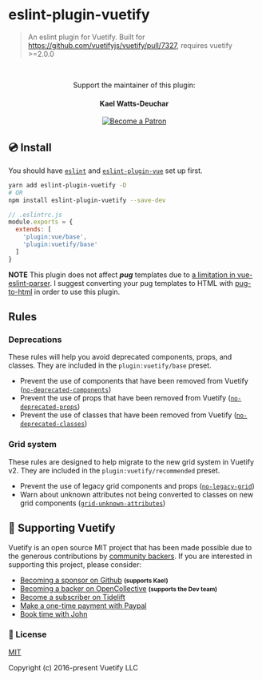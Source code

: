 # eslint-plugin-vuetify
> An eslint plugin for Vuetify.
> Built for https://github.com/vuetifyjs/vuetify/pull/7327, requires vuetify >=2.0.0

<br>

<p align="center">Support the maintainer of this plugin:</p>
<h4 align="center">Kael Watts-Deuchar</h4>

<p align="center">
  <a href="https://www.patreon.com/kaelwd">
    <img src="https://c5.patreon.com/external/logo/become_a_patron_button.png" alt="Become a Patron" />
  </a>
</p>

## 💿 Install

You should have [`eslint`](https://eslint.org/docs/user-guide/getting-started) and [`eslint-plugin-vue`](https://eslint.vuejs.org/user-guide/#installation) set up first.

```bash
yarn add eslint-plugin-vuetify -D
# OR
npm install eslint-plugin-vuetify --save-dev
```

```js
// .eslintrc.js
module.exports = {
  extends: [
    'plugin:vue/base',
    'plugin:vuetify/base'
  ]
}
```

**NOTE** This plugin does not affect _**pug**_ templates due to [a limitation in vue-eslint-parser](https://github.com/mysticatea/vue-eslint-parser/issues/29). I suggest converting your pug templates to HTML with [pug-to-html](https://github.com/leo-buneev/pug-to-html) in order to use this plugin.


## Rules

### Deprecations

These rules will help you avoid deprecated components, props, and classes. They are included in the `plugin:vuetify/base` preset.

- Prevent the use of components that have been removed from Vuetify ([`no-deprecated-components`])
- Prevent the use of props that have been removed from Vuetify ([`no-deprecated-props`])
- Prevent the use of classes that have been removed from Vuetify ([`no-deprecated-classes`])

### Grid system

These rules are designed to help migrate to the new grid system in Vuetify v2. They are included in the `plugin:vuetify/recommended` preset.

- Prevent the use of legacy grid components and props ([`no-legacy-grid`])
- Warn about unknown attributes not being converted to classes on new grid components ([`grid-unknown-attributes`])


[`no-legacy-grid`]: ./docs/rules/no-legacy-grid.md
[`grid-unknown-attributes`]: ./docs/rules/grid-unknown-attributes.md
[`no-deprecated-components`]: ./docs/rules/no-deprecated-components.md
[`no-deprecated-props`]: ./docs/rules/no-deprecated-props.md
[`no-deprecated-classes`]: ./docs/rules/no-deprecated-classes.md


## 💪 Supporting Vuetify
<p>Vuetify is an open source MIT project that has been made possible due to the generous contributions by <a href="https://github.com/vuetifyjs/vuetify/blob/dev/BACKERS.md">community backers</a>. If you are interested in supporting this project, please consider:</p>

<ul>
  <li>
    <a href="https://github.com/sponsors/kaelwd">Becoming a sponsor on Github</a>
    <strong><small>(supports Kael)</small></strong>
  </li>
  <li>
    <a href="https://opencollective.com/vuetify">Becoming a backer on OpenCollective</a>
    <strong><small>(supports the Dev team)</small></strong>
  </li>
  <li>
    <a href="https://tidelift.com/subscription/npm/vuetify?utm_source=vuetify&utm_medium=referral&utm_campaign=readme">Become a subscriber on Tidelift</a>
  </li>
  <li>
    <a href="https://paypal.me/vuetify">Make a one-time payment with Paypal</a>
  </li>
  <li>
    <a href="https://vuetifyjs.com/getting-started/consulting-and-support?ref=github">Book time with John</a>
  </li>
</ul>

### 📑 License
[MIT](http://opensource.org/licenses/MIT)

Copyright (c) 2016-present Vuetify LLC
